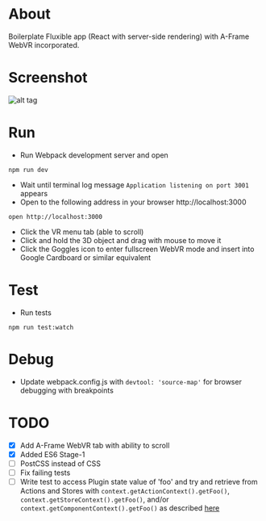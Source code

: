 # About

Boilerplate Fluxible app (React with server-side rendering) with A-Frame WebVR incorporated. 

# Screenshot

![alt tag](https://raw.githubusercontent.com/ltfschoen/react-fluxible-test/screenshot.png)

# Run

* Run Webpack development server and open
```
npm run dev
```
* Wait until terminal log message `Application listening on port 3001` appears
* Open to the following address in your browser http://localhost:3000
```
open http://localhost:3000
```

* Click the VR menu tab (able to scroll)
* Click and hold the 3D object and drag with mouse to move it
* Click the Goggles icon to enter fullscreen WebVR mode and insert into Google Cardboard or similar equivalent

# Test

* Run tests
```
npm run test:watch
```

# Debug

* Update webpack.config.js with `devtool: 'source-map'` for browser debugging with breakpoints

# TODO

* [X] Add A-Frame WebVR tab with ability to scroll
* [X] Added ES6 Stage-1
* [ ] PostCSS instead of CSS
* [ ] Fix failing tests
* [ ] Write test to access Plugin state value of 'foo' and try and retrieve from Actions and Stores with 
`context.getActionContext().getFoo()`, `context.getStoreContext().getFoo()`, and/or `context.getComponentContext().getFoo()`
as described [here](http://fluxible.io/api/plugins.html)
